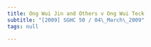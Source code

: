 ```yaml
---
title: Ong Wui Jin and Others v Ong Wui Teck
subtitle: "[2009] SGHC 50 / 04\_March\_2009"
tags: null

---
```


